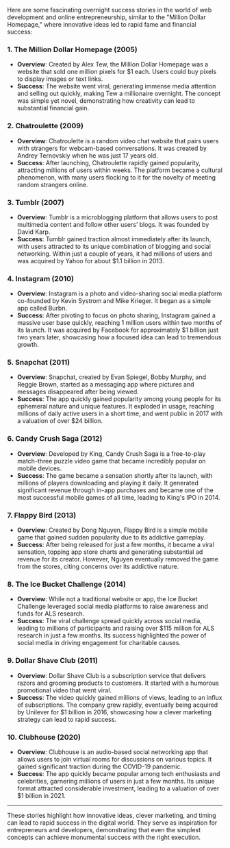 Here are some fascinating overnight success stories in the world of web development and online entrepreneurship, similar to the "Million Dollar Homepage," where innovative ideas led to rapid fame and financial success:

### 1. **The Million Dollar Homepage (2005)**
   - **Overview**: Created by Alex Tew, the Million Dollar Homepage was a website that sold one million pixels for $1 each. Users could buy pixels to display images or text links.
   - **Success**: The website went viral, generating immense media attention and selling out quickly, making Tew a millionaire overnight. The concept was simple yet novel, demonstrating how creativity can lead to substantial financial gain.

### 2. **Chatroulette (2009)**
   - **Overview**: Chatroulette is a random video chat website that pairs users with strangers for webcam-based conversations. It was created by Andrey Ternovskiy when he was just 17 years old.
   - **Success**: After launching, Chatroulette rapidly gained popularity, attracting millions of users within weeks. The platform became a cultural phenomenon, with many users flocking to it for the novelty of meeting random strangers online.

### 3. **Tumblr (2007)**
   - **Overview**: Tumblr is a microblogging platform that allows users to post multimedia content and follow other users’ blogs. It was founded by David Karp.
   - **Success**: Tumblr gained traction almost immediately after its launch, with users attracted to its unique combination of blogging and social networking. Within just a couple of years, it had millions of users and was acquired by Yahoo for about $1.1 billion in 2013.

### 4. **Instagram (2010)**
   - **Overview**: Instagram is a photo and video-sharing social media platform co-founded by Kevin Systrom and Mike Krieger. It began as a simple app called Burbn.
   - **Success**: After pivoting to focus on photo sharing, Instagram gained a massive user base quickly, reaching 1 million users within two months of its launch. It was acquired by Facebook for approximately $1 billion just two years later, showcasing how a focused idea can lead to tremendous growth.

### 5. **Snapchat (2011)**
   - **Overview**: Snapchat, created by Evan Spiegel, Bobby Murphy, and Reggie Brown, started as a messaging app where pictures and messages disappeared after being viewed.
   - **Success**: The app quickly gained popularity among young people for its ephemeral nature and unique features. It exploded in usage, reaching millions of daily active users in a short time, and went public in 2017 with a valuation of over $24 billion.

### 6. **Candy Crush Saga (2012)**
   - **Overview**: Developed by King, Candy Crush Saga is a free-to-play match-three puzzle video game that became incredibly popular on mobile devices.
   - **Success**: The game became a sensation shortly after its launch, with millions of players downloading and playing it daily. It generated significant revenue through in-app purchases and became one of the most successful mobile games of all time, leading to King's IPO in 2014.

### 7. **Flappy Bird (2013)**
   - **Overview**: Created by Dong Nguyen, Flappy Bird is a simple mobile game that gained sudden popularity due to its addictive gameplay.
   - **Success**: After being released for just a few months, it became a viral sensation, topping app store charts and generating substantial ad revenue for its creator. However, Nguyen eventually removed the game from the stores, citing concerns over its addictive nature.

### 8. **The Ice Bucket Challenge (2014)**
   - **Overview**: While not a traditional website or app, the Ice Bucket Challenge leveraged social media platforms to raise awareness and funds for ALS research.
   - **Success**: The viral challenge spread quickly across social media, leading to millions of participants and raising over $115 million for ALS research in just a few months. Its success highlighted the power of social media in driving engagement for charitable causes.

### 9. **Dollar Shave Club (2011)**
   - **Overview**: Dollar Shave Club is a subscription service that delivers razors and grooming products to customers. It started with a humorous promotional video that went viral.
   - **Success**: The video quickly gained millions of views, leading to an influx of subscriptions. The company grew rapidly, eventually being acquired by Unilever for $1 billion in 2016, showcasing how a clever marketing strategy can lead to rapid success.

### 10. **Clubhouse (2020)**
   - **Overview**: Clubhouse is an audio-based social networking app that allows users to join virtual rooms for discussions on various topics. It gained significant traction during the COVID-19 pandemic.
   - **Success**: The app quickly became popular among tech enthusiasts and celebrities, garnering millions of users in just a few months. Its unique format attracted considerable investment, leading to a valuation of over $1 billion in 2021.

---

These stories highlight how innovative ideas, clever marketing, and timing can lead to rapid success in the digital world. They serve as inspiration for entrepreneurs and developers, demonstrating that even the simplest concepts can achieve monumental success with the right execution.